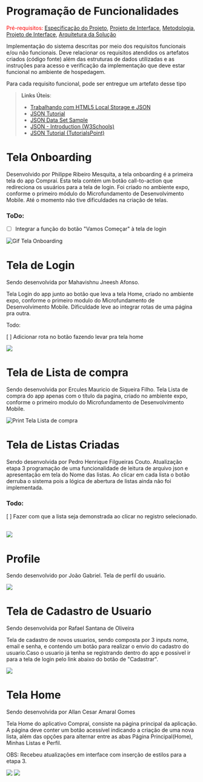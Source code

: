 # Programação de Funcionalidades

<span style="color:red">Pré-requisitos: <a href="2-Especificação do Projeto.md"> Especificação do Projeto</a></span>, <a href="3-Projeto de Interface.md"> Projeto de Interface</a>, <a href="4-Metodologia.md"> Metodologia</a>, <a href="3-Projeto de Interface.md"> Projeto de Interface</a>, <a href="5-Arquitetura da Solução.md"> Arquitetura da Solução</a>

Implementação do sistema descritas por meio dos requisitos funcionais e/ou não funcionais. Deve relacionar os requisitos atendidos os artefatos criados (código fonte) além das estruturas de dados utilizadas e as instruções para acesso e verificação da implementação que deve estar funcional no ambiente de hospedagem.

Para cada requisito funcional, pode ser entregue um artefato desse tipo

> **Links Úteis**:
>
> - [Trabalhando com HTML5 Local Storage e JSON](https://www.devmedia.com.br/trabalhando-com-html5-local-storage-e-json/29045)
> - [JSON Tutorial](https://www.w3resource.com/JSON)
> - [JSON Data Set Sample](https://opensource.adobe.com/Spry/samples/data_region/JSONDataSetSample.html)
> - [JSON - Introduction (W3Schools)](https://www.w3schools.com/js/js_json_intro.asp)
> - [JSON Tutorial (TutorialsPoint)](https://www.tutorialspoint.com/json/index.htm)


# Tela Onboarding

Desenvolvido por Philippe Ribeiro Mesquita, a tela onboarding é a primeira tela do app Compraí. Esta tela contém um botão call-to-action que redireciona os usuários para a tela de login. Foi criado no ambiente expo, conforme o primeiro módulo do Microfundamento de Desenvolvimento Mobile. Até o momento não tive dificuldades na criação de telas.

### ToDo:

- [ ] Integrar a função do botão "Vamos Começar" à tela de login

![Gif Tela Onboarding](img/Gif-Tela-Onboarding.gif)


# Tela de Login
Sendo desenvolvida por Mahavishnu Jneesh Afonso.

Tela Login do app junto ao botão que leva a tela Home, criado no 
ambiente expo, conforme o primeiro modulo do Microfundamento de Desenvolvimento Mobile. Dificuldade leve ao integrar rotas de uma página pra outra.

Todo: 

[ ] Adicionar rota no botão fazendo levar pra tela home

<img src="../src/Login/assets/teste.gif">

# Tela de Lista de compra
Sendo desenvolvida por Ercules Mauricio de Siqueira Filho. 
Tela Lista de compra do app apenas com o título da pagina, criado no ambiente expo, conforme o primeiro modulo do Microfundamento de Desenvolvimento Mobile.

![Print Tela Lista de compra](img/07-tela-list.png)

# Tela de Listas Criadas
Sendo desenvolvida por Pedro Henrique Filgueiras Couto.
Atualização etapa 3 programação de uma funcionalidade de leitura de arquivo json e apresentação em tela do Nome das listas.
Ao clicar em cada lista o botão derruba o sistema pois a lógica de abertura de listas ainda não foi implementada.


### Todo: 

[ ] Fazer com que a lista seja demonstrada ao clicar no registro selecionado.

<br>

<img src="./img/My-Lists.jpg"> 


# Profile 
  
  Sendo desenvolvido por João Gabriel.
  Tela de perfil do usuário.

<img src='../src/Profile/assets/Print.jpg'>

# Tela de Cadastro de Usuario
Sendo desenvolvida por Rafael Santana de Oliveira

Tela de cadastro de novos usuarios, sendo composta por 3 inputs nome, email e senha, e contendo um botão para realizar o envio do
cadastro do usuario.Caso o usuario já tenha se registrando dentro do app e possivel ir para a tela de login pelo link abaixo do 
botão de "Cadastrar".

<img src="../src/Create-Account/telaCadastroUsuario.jpeg">

# Tela Home
Sendo desenvolvida por Allan Cesar Amaral Gomes

Tela Home do aplicativo Compraí, consiste na página principal da aplicação. A página deve conter um botão acessível indicando a criação de uma nova lista, além das opções para alternar entre as abas Página Principal(Home), Minhas Listas e Perfil.

OBS: Recebeu atualizações em interface com inserção de estilos para a etapa 3.

<img src="../docs/img/Tela-Home(Etapa-3).png">
<img src="../docs/img/Tela Home (Etapa 3).jpeg">
